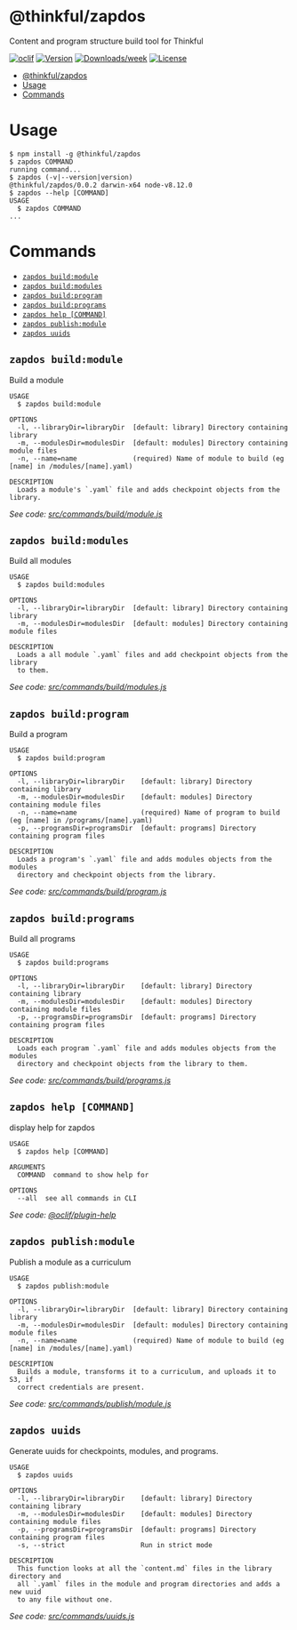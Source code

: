 # @thinkful/zapdos

Content and program structure build tool for Thinkful

[![oclif](https://img.shields.io/badge/cli-oclif-brightgreen.svg)](https://oclif.io)
[![Version](https://img.shields.io/npm/v/@thinkful/zapdos.svg)](https://npmjs.org/package/@thinkful/zapdos)
[![Downloads/week](https://img.shields.io/npm/dw/@thinkful/zapdos.svg)](https://npmjs.org/package/@thinkful/zapdos)
[![License](https://img.shields.io/npm/l/@thinkful/zapdos.svg)](https://github.com/Thinkful/zapdos/blob/master/package.json)

<!-- toc -->
* [@thinkful/zapdos](#thinkful-zapdos)
* [Usage](#usage)
* [Commands](#commands)
<!-- tocstop -->

# Usage

<!-- usage -->
```sh-session
$ npm install -g @thinkful/zapdos
$ zapdos COMMAND
running command...
$ zapdos (-v|--version|version)
@thinkful/zapdos/0.0.2 darwin-x64 node-v8.12.0
$ zapdos --help [COMMAND]
USAGE
  $ zapdos COMMAND
...
```
<!-- usagestop -->

# Commands

<!-- commands -->
* [`zapdos build:module`](#zapdos-buildmodule)
* [`zapdos build:modules`](#zapdos-buildmodules)
* [`zapdos build:program`](#zapdos-buildprogram)
* [`zapdos build:programs`](#zapdos-buildprograms)
* [`zapdos help [COMMAND]`](#zapdos-help-command)
* [`zapdos publish:module`](#zapdos-publishmodule)
* [`zapdos uuids`](#zapdos-uuids)

## `zapdos build:module`

Build a module 

```
USAGE
  $ zapdos build:module

OPTIONS
  -l, --libraryDir=libraryDir  [default: library] Directory containing library
  -m, --modulesDir=modulesDir  [default: modules] Directory containing module files
  -n, --name=name              (required) Name of module to build (eg [name] in /modules/[name].yaml)

DESCRIPTION
  Loads a module's `.yaml` file and adds checkpoint objects from the library.
```

_See code: [src/commands/build/module.js](https://github.com/Thinkful/zapdos/blob/v0.0.2/src/commands/build/module.js)_

## `zapdos build:modules`

Build all modules

```
USAGE
  $ zapdos build:modules

OPTIONS
  -l, --libraryDir=libraryDir  [default: library] Directory containing library
  -m, --modulesDir=modulesDir  [default: modules] Directory containing module files

DESCRIPTION
  Loads a all module `.yaml` files and add checkpoint objects from the library
  to them.
```

_See code: [src/commands/build/modules.js](https://github.com/Thinkful/zapdos/blob/v0.0.2/src/commands/build/modules.js)_

## `zapdos build:program`

Build a program

```
USAGE
  $ zapdos build:program

OPTIONS
  -l, --libraryDir=libraryDir    [default: library] Directory containing library
  -m, --modulesDir=modulesDir    [default: modules] Directory containing module files
  -n, --name=name                (required) Name of program to build (eg [name] in /programs/[name].yaml)
  -p, --programsDir=programsDir  [default: programs] Directory containing program files

DESCRIPTION
  Loads a program's `.yaml` file and adds modules objects from the modules
  directory and checkpoint objects from the library.
```

_See code: [src/commands/build/program.js](https://github.com/Thinkful/zapdos/blob/v0.0.2/src/commands/build/program.js)_

## `zapdos build:programs`

Build all programs

```
USAGE
  $ zapdos build:programs

OPTIONS
  -l, --libraryDir=libraryDir    [default: library] Directory containing library
  -m, --modulesDir=modulesDir    [default: modules] Directory containing module files
  -p, --programsDir=programsDir  [default: programs] Directory containing program files

DESCRIPTION
  Loads each program `.yaml` file and adds modules objects from the modules
  directory and checkpoint objects from the library to them.
```

_See code: [src/commands/build/programs.js](https://github.com/Thinkful/zapdos/blob/v0.0.2/src/commands/build/programs.js)_

## `zapdos help [COMMAND]`

display help for zapdos

```
USAGE
  $ zapdos help [COMMAND]

ARGUMENTS
  COMMAND  command to show help for

OPTIONS
  --all  see all commands in CLI
```

_See code: [@oclif/plugin-help](https://github.com/oclif/plugin-help/blob/v2.1.2/src/commands/help.ts)_

## `zapdos publish:module`

Publish a module as a curriculum

```
USAGE
  $ zapdos publish:module

OPTIONS
  -l, --libraryDir=libraryDir  [default: library] Directory containing library
  -m, --modulesDir=modulesDir  [default: modules] Directory containing module files
  -n, --name=name              (required) Name of module to build (eg [name] in /modules/[name].yaml)

DESCRIPTION
  Builds a module, transforms it to a curriculum, and uploads it to S3, if
  correct credentials are present.
```

_See code: [src/commands/publish/module.js](https://github.com/Thinkful/zapdos/blob/v0.0.2/src/commands/publish/module.js)_

## `zapdos uuids`

Generate uuids for checkpoints, modules, and programs.

```
USAGE
  $ zapdos uuids

OPTIONS
  -l, --libraryDir=libraryDir    [default: library] Directory containing library
  -m, --modulesDir=modulesDir    [default: modules] Directory containing module files
  -p, --programsDir=programsDir  [default: programs] Directory containing program files
  -s, --strict                   Run in strict mode

DESCRIPTION
  This function looks at all the `content.md` files in the library directory and
  all `.yaml` files in the module and program directories and adds a new uuid
  to any file without one.
```

_See code: [src/commands/uuids.js](https://github.com/Thinkful/zapdos/blob/v0.0.2/src/commands/uuids.js)_
<!-- commandsstop -->

